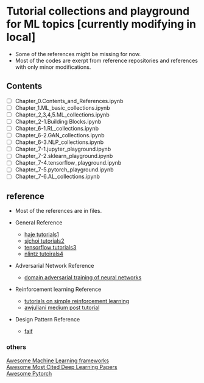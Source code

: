 # Tutorial collections and playground for ML topics **[currently modifying in local]** 
- Some of the references might be missing for now.
- Most of the codes are exerpt from reference repositories and references with only minor modifications.

## Contents
-[ ] Chapter_0.Contents_and_References.ipynb
-[ ] Chapter_1.ML_basic_collections.ipynb
-[ ] Chapter_2,3,4,5.ML_collections.ipynb
-[ ] Chapter_2-1.Building Blocks.ipynb
-[ ] Chapter_6-1.RL_collections.ipynb
-[ ] Chapter_6-2.GAN_collections.ipynb
-[ ] Chapter_6-3.NLP_collections.ipynb
-[ ] Chapter_7-1.jupyter_playground.ipynb
-[ ] Chapter_7-2.sklearn_playground.ipynb
-[ ] Chapter_7-4.tensorflow_playground.ipynb
-[ ] Chapter_7-5.pytorch_playground.ipynb
-[ ] Chapter_7-6.AL_collections.ipynb

## reference
- Most of the references are in files.
* General Reference
  - [haje tutorials1](https://gist.github.com/haje01/202ac276bace4b25dd3f)
  - [sjchoi tutorials2](https://github.com/sjchoi86/Tensorflow-101.git)
  - [tensorflow tutorials3](https://github.com/tensorflow/models.git)
  - [nlintz tutoirals4](https://github.com/nlintz/TensorFlow-Tutorials.git)

* Adversarial Network Reference
  - [domain adversarial training of neural networks](http://jmlr.org/papers/volume17/15-239/15-239.pdf)

* Reinforcement learning Reference
  - [tutorials on simple reinforcement learning]("https://medium.com/emergent-future/simple-reinforcement-learning-with-tensorflow-part-0-q-learning-with-tables-and-neural-networks-d195264329d0#.a4om9qjbq")
  - [awjuliani medium post tutorial]("https://github.com/awjuliani/DeepRL-Agents")

* Design Pattern Reference
  - [faif](https://github.com/faif/python-patterns)


### others
[Awesome Machine Learning frameworks](https://github.com/josephmisiti/awesome-machine-learning)  
[Awesome Most Cited Deep Learning Papers](https://github.com/terryum/awesome-deep-learning-papers)  
[Awesome Pytorch](https://github.com/bharathgs/Awesome-pytorch-list)  

